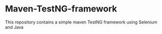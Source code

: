 # Maven-TestNG-framework
This repository contains a simple maven TestNG framework using Selenium and Java

